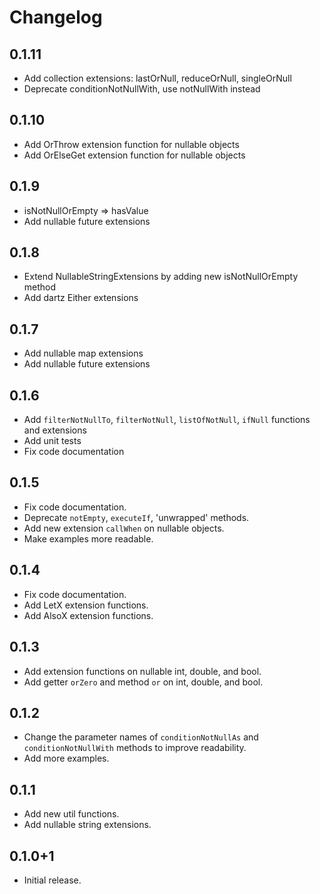 # Changelog

## 0.1.11

- Add collection extensions: lastOrNull, reduceOrNull, singleOrNull
- Deprecate conditionNotNullWith, use notNullWith instead

## 0.1.10

- Add OrThrow extension function for nullable objects
- Add OrElseGet extension function for nullable objects

## 0.1.9

- isNotNullOrEmpty => hasValue
- Add nullable future extensions

## 0.1.8

- Extend NullableStringExtensions by adding new isNotNullOrEmpty method
- Add dartz Either extensions

## 0.1.7

- Add nullable map extensions
- Add nullable future extensions

## 0.1.6

- Add `filterNotNullTo`, `filterNotNull`, `listOfNotNull`, `ifNull` functions and extensions
- Add unit tests
- Fix code documentation

## 0.1.5

- Fix code documentation.
- Deprecate `notEmpty`, `executeIf`, 'unwrapped' methods.
- Add new extension `callWhen` on nullable objects.
- Make examples more readable.

## 0.1.4

- Fix code documentation.
- Add LetX extension functions.
- Add AlsoX extension functions.

## 0.1.3

- Add extension functions on nullable int, double, and bool.
- Add getter `orZero` and method `or` on int, double, and bool.

## 0.1.2

- Change the parameter names of `conditionNotNullAs` and `conditionNotNullWith`
  methods to improve readability.
- Add more examples.

## 0.1.1

- Add new util functions.
- Add nullable string extensions.

## 0.1.0+1

- Initial release.

